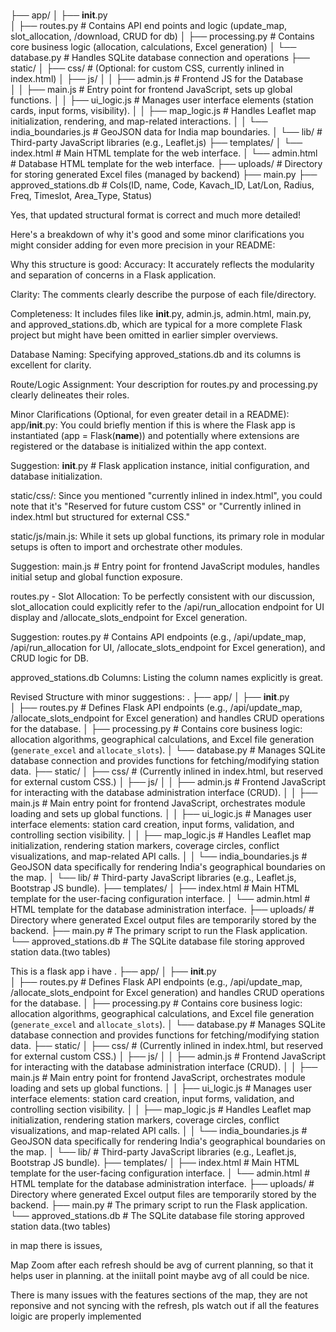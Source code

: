 ### 


├── app/
│   ├── __init__.py          
│   ├── routes.py            # Contains API end points and logic (update_map, slot_allocation, /download, CRUD for db)
│   ├── processing.py        # Contains core business logic (allocation, calculations, Excel generation)
│   └── database.py          # Handles SQLite database connection and operations
├── static/
│   ├── css/                 # (Optional: for custom CSS, currently inlined in index.html)
│   ├── js/
│   │   ├── admin.js         # Frontend JS for the Database  
│   │   ├── main.js          # Entry point for frontend JavaScript, sets up global functions.
│   │   ├── ui_logic.js      # Manages user interface elements (station cards, input forms, visibility).
│   │   ├── map_logic.js     # Handles Leaflet map initialization, rendering, and map-related interactions.
│   │   └── india_boundaries.js # GeoJSON data for India map boundaries.
│   └── lib/                 # Third-party JavaScript libraries (e.g., Leaflet.js)
├── templates/
│   └── index.html           # Main HTML template for the web interface.
│   └── admin.html           # Database HTML template for the web interface.
├── uploads/                 # Directory for storing generated Excel files (managed by backend)
├── main.py
├── approved_stations.db     #  Cols(ID, name, Code, Kavach_ID, Lat/Lon, Radius, Freq, Timeslot, Area_Type, Status)





Yes, that updated structural format is correct and much more detailed!

Here's a breakdown of why it's good and some minor clarifications you might consider adding for even more precision in your README:

Why this structure is good:
Accuracy: It accurately reflects the modularity and separation of concerns in a Flask application.

Clarity: The comments clearly describe the purpose of each file/directory.

Completeness: It includes files like __init__.py, admin.js, admin.html, main.py, and approved_stations.db, which are typical for a more complete Flask project but might have been omitted in earlier simpler overviews.

Database Naming: Specifying approved_stations.db and its columns is excellent for clarity.

Route/Logic Assignment: Your description for routes.py and processing.py clearly delineates their roles.

Minor Clarifications (Optional, for even greater detail in a README):
app/__init__.py: You could briefly mention if this is where the Flask app is instantiated (app = Flask(__name__)) and potentially where extensions are registered or the database is initialized within the app context.

Suggestion: __init__.py # Flask application instance, initial configuration, and database initialization.

static/css/: Since you mentioned "currently inlined in index.html", you could note that it's "Reserved for future custom CSS" or "Currently inlined in index.html but structured for external CSS."

static/js/main.js: While it sets up global functions, its primary role in modular setups is often to import and orchestrate other modules.

Suggestion: main.js # Entry point for frontend JavaScript modules, handles initial setup and global function exposure.

routes.py - Slot Allocation: To be perfectly consistent with our discussion, slot_allocation could explicitly refer to the /api/run_allocation endpoint for UI display and /allocate_slots_endpoint for Excel generation.

Suggestion: routes.py # Contains API endpoints (e.g., /api/update_map, /api/run_allocation for UI, /allocate_slots_endpoint for Excel generation), and CRUD logic for DB.

approved_stations.db Columns: Listing the column names explicitly is great.

Revised Structure with minor suggestions:
.
├── app/
│   ├── __init__.py          
│   ├── routes.py            # Defines Flask API endpoints (e.g., /api/update_map,  /allocate_slots_endpoint for Excel generation) and handles CRUD operations for the database.
│   ├── processing.py        # Contains core business logic: allocation algorithms, geographical calculations, and Excel file generation (`generate_excel` and `allocate_slots`).
│   └── database.py          # Manages SQLite database connection and provides functions for fetching/modifying station data.
├── static/
│   ├── css/                 # (Currently inlined in index.html, but reserved for external custom CSS.)
│   ├── js/
│   │   ├── admin.js         # Frontend JavaScript for interacting with the database administration interface (CRUD).
│   │   ├── main.js          # Main entry point for frontend JavaScript, orchestrates module loading and sets up global functions.
│   │   ├── ui_logic.js      # Manages user interface elements: station card creation, input forms, validation, and controlling section visibility.
│   │   ├── map_logic.js     # Handles Leaflet map initialization, rendering station markers, coverage circles, conflict visualizations, and map-related API calls.
│   │   └── india_boundaries.js # GeoJSON data specifically for rendering India's geographical boundaries on the map.
│   └── lib/                 # Third-party JavaScript libraries (e.g., Leaflet.js, Bootstrap JS bundle).
├── templates/
│   ├── index.html           # Main HTML template for the user-facing configuration interface.
│   └── admin.html           # HTML template for the database administration interface.
├── uploads/                 # Directory where generated Excel output files are temporarily stored by the backend.
├── main.py                  # The primary script to run the Flask application.
└── approved_stations.db     # The SQLite database file storing approved station data.(two tables)
                         


This is a flask app i have
                         .
├── app/
│   ├── __init__.py          
│   ├── routes.py            # Defines Flask API endpoints (e.g., /api/update_map,  /allocate_slots_endpoint for Excel generation) and handles CRUD operations for the database.
│   ├── processing.py        # Contains core business logic: allocation algorithms, geographical calculations, and Excel file generation (`generate_excel` and `allocate_slots`).
│   └── database.py          # Manages SQLite database connection and provides functions for fetching/modifying station data.
├── static/
│   ├── css/                 # (Currently inlined in index.html, but reserved for external custom CSS.)
│   ├── js/
│   │   ├── admin.js         # Frontend JavaScript for interacting with the database administration interface (CRUD).
│   │   ├── main.js          # Main entry point for frontend JavaScript, orchestrates module loading and sets up global functions.
│   │   ├── ui_logic.js      # Manages user interface elements: station card creation, input forms, validation, and controlling section visibility.
│   │   ├── map_logic.js     # Handles Leaflet map initialization, rendering station markers, coverage circles, conflict visualizations, and map-related API calls.
│   │   └── india_boundaries.js # GeoJSON data specifically for rendering India's geographical boundaries on the map.
│   └── lib/                 # Third-party JavaScript libraries (e.g., Leaflet.js, Bootstrap JS bundle).
├── templates/
│   ├── index.html           # Main HTML template for the user-facing configuration interface.
│   └── admin.html           # HTML template for the database administration interface.
├── uploads/                 # Directory where generated Excel output files are temporarily stored by the backend.
├── main.py                  # The primary script to run the Flask application.
└── approved_stations.db     # The SQLite database file storing approved station data.(two tables)
                         

in map there is issues,


Map Zoom after each refresh should be avg of current planning, so that it helps user in planning. at the iniitall point maybe avg of all could be nice.

There is many issues with the features sections of the map, they are not reponsive and not syncing with the refresh,
pls watch out if all the features loigic are properly implemented